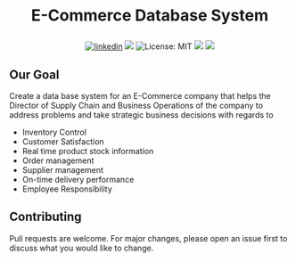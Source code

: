# <p align="center">E-Commerce Database System</p>
<p align="center"> 
<a href="https://www.linkedin.com/in/roy-ashish">
<img alt="linkedin" src="https://img.shields.io/badge/-ashishroy-blue?style=flat&logo=Linkedin&logoColor=white&link=https://www.linkedin.com/in/roy-ashish"></a>
<img src="https://img.shields.io/badge/Version-1.0.0-blue" />
<img alt="License: MIT" src="https://img.shields.io/badge/license-MIT-yellow.svg" target="_blank" />
<img src="https://img.shields.io/badge/T--SQL-90%25-red">
<img src="https://img.shields.io/badge/Tableau-10%25-blueviolet">
</p>

## Our Goal

Create a data base system for an E-Commerce company that helps the Director of Supply Chain and Business Operations of the company to address problems and take strategic business decisions with regards to

<ul>
  <li>Inventory Control</li>
  <li>Customer Satisfaction</li>
  <li>Real time product stock information</li>
  <li>Order management</li>
  <li>Supplier management</li>
  <li>On-time delivery performance</li>
  <li>Employee Responsibility</li>
</ul>
 
## Contributing
Pull requests are welcome. For major changes, please open an issue first to discuss what you would like to change.

